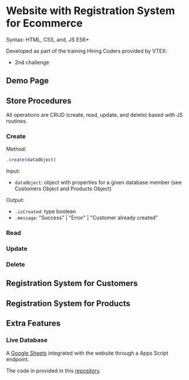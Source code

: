 # Website with Registration System for Ecommerce

Syntax: HTML, CSS, and, JS ES6+

Developed as part of the training Hiring Coders provided by VTEX:

- 2nd challenge

## Demo Page

## Store Procedures

All operations are CRUD (create, read, update, and delete) based with JS routines.

### Create

Method:

```javascript
.create(dataObject)
```
Input: 
- ```dataObject```: object with properties for a given database member
(see Customers Object and Products Object)

Output: 
- ```.isCreated```: type boolean
- ```.message```: "Success" | "Error" | "Customer already created" 

### Read

### Update

### Delete

## Registration System for Customers

## Registration System for Products

## Extra Features

### Live Database

A [Google Sheets](mylink.com) integrated with the website through a Apps Script endpoint.

The code in provided in this [repository](mylink.com).